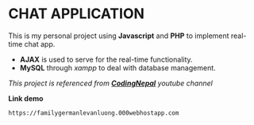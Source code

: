 # CHAT APPLICATION

This is my personal project using **Javascript** and **PHP** to implement real-time chat app. 
- **AJAX** is used to serve for the real-time functionality.
- **MySQL** through *xampp* to deal with database management.

_This project is referenced from [**CodingNepal**](https://www.youtube.com/@CodingNepal) youtube channel_

**Link demo**
```
https://familygermanlevanluong.000webhostapp.com 
```
